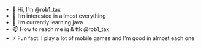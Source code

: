 - 👋 Hi, I’m @rob1_tax
- 👀 I’m interested in allmost everything
- 🌱 I’m currently learning java
- 📫 How to reach me ig & ttk @rob1_tax
- ⚡ Fun fact: I play a lot of mobile games and I'm good in almost each one
  
